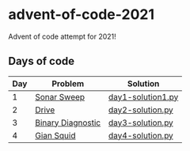 # advent-of-code-2021

Advent of code attempt for 2021!

## Days of code

| Day | Problem                             | Solution                                    |
|-----|-------------------------------------|---------------------------------------------|
| 1   | [Sonar Sweep](day1/README.md)       | [day1-solution1.py](day1/day1-solution1.py) |
| 2   | [Drive](day2/README.md)             | [day2-solution.py](day2/day2-solution1.py)  |
| 3   | [Binary Diagnostic](day3/README.md) | [day3-solution.py](day3/day3-solution1.py)  |
| 4   | [Gian Squid](day4/README.md)        | [day4-solution.py](day4/day4-solution1.py)  |
